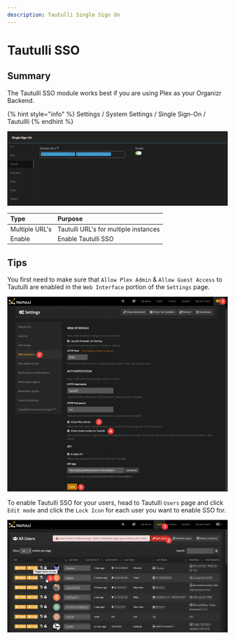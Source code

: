 ```yaml
---
description: Tautulli Single Sign On
---
```


# Tautulli SSO

## Summary

The Tautulli SSO module works best if you are using Plex as your Organizr Backend.

{% hint style="info" %}
Settings / System Settings / Single Sign-On / Tautullli
{% endhint %}

![](../../.gitbook/assets/image%20%2839%29.png)

| **Type** | **Purpose** |
| :--- | :--- |
| Multiple URL's | Tautulli URL's for multiple instances |
| Enable | Enable Tautulli SSO |

## Tips

You first need to make sure that `Allow Plex Admin` & `Allow Guest Access` to Tautulli are enabled in the `Web Interface` portion of the `Settings` page.

![](../../.gitbook/assets/image%20%2840%29.png)

To enable Tautulli SSO for your users, head to Tautulli `Users` page and click `Edit mode` and click the `Lock Icon` for each user you want to enable SSO for.

![](../../.gitbook/assets/image%20%2838%29.png)

